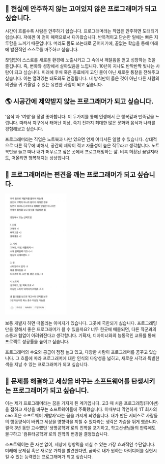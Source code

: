 ## 🌈 현실에 안주하지 않는 고여있지 않은 프로그래머가 되고 싶습니다.

시간이 흐를수록 사람은 안주하기 쉽습니다.
프로그래머라는 직업은 안주하면 도태되기 쉽습니다. 저에겐 이 점이 매력으로서 다가왔습니다. 반복적이고 단순한 일에는 빠른 지루함을 느끼기 때문입니다. 머리도 몸도 쓰는대로 굳어지기에, 끝없는 학습을 통해 미래에 발전적인 스스로를 마주하고 싶습니다.

끊임없이 스스로를 새로운 환경에 노출시키고 그 속에서 깨달음을 얻고 성장하는 것을 즐깁니다.
즉, 변화와 성장에서 살아있음을 느낍니다.
10년이 지나도 반짝반짝 빛나는 사람이 되고 싶습니다.
미래에 후배 혹은 동료에게 고인 물이 아닌 새로운 통찰을 전해주고 싶습니다.
이는 열려있는 태도와도 연결됩니다.
내 방식만이 옳은 것이 아닌 다른 사람의 의견을 귀 기울일 수 있는 유연한 사람이 되고 싶습니다.

## 🌎 시공간에 제약받지 않는 프로그래머가 되고 싶습니다.

'음식'과 '여행'을 정말 좋아합니다. 이 두가지를 통해 인생에서 큰 행복감과 만족감을 느낍니다.
따라서 지구에서 태어난 이상, 죽기 전까지 최대한 많은 문화와 음식과 나라를 경험해보고 싶습니다.

프로그래머라는 직업은 노트북과 나만 있으면 언제 어디서든 일할 수 있습니다.
상대적으로 다른 직무에 비해서, 공간의 제약이 적고 자율성이 높은 직무라고 생각합니다.
노트북만을 들고 떠나 내가 머무르고 싶은 곳에서 프로그래밍하는 삶.
비록 허황된 꿈일지라도, 떠올리면 행복해지는 상상입니다.

## 🔨 프로그래머라는 편견을 깨는 프로그래머가 되고 싶습니다.

<img width="200px" src="./programmer.png"/>

보통 개발자 하면 떠올리는 이미지가 있습니다.
그곳에 국한되기 싫습니다.
프로그래밍만을 잘해서 좋은 프로그래머가 될 수 있을까요?
너무 한곳에 매몰되면, 다른 직군과의 소통과 협업이 어려워진다고 생각합니다.
기획자, 디자이너와의 능동적인 교류를 통해 프로젝트 성공률을 높이고 싶습니다.

프로그래머의 수요와 공급이 점점 늘고 있고, 다양한 사람이 프로그래머를 꿈꾸고 있습니다.
그 흐름에 따라 프로그래머에 대한 인식의 다양성을 넓히고, 새로운 시각과 특별한 색을 지닐 수 있는 프로그래머가 되고 싶습니다.

## 💫 문제를 해결하고 세상을 바꾸는 소프트웨어를 탄생시키는 프로그래머가 되고 싶습니다.

이는 제가 프로그래머라는 꿈을 가지게 된 계기입니다. 고3 때 처음 프로그래밍(파이썬)을 접하고 세상을 바꾸는 소프트웨어들에 주목했습니다. 이때부터 막연하게 'IT 회사의 ceo 혹은 소프트웨어 개발자'라는 꿈을 가지게 되었습니다. 내가 만든 서비스로 사람들의 행동양식이 바뀌고 세상을 영향력을 끼칠 수 있다라는 생각은 가슴을 뛰게 했습니다. 결국 3년 동안 고수했던 '생명공학과'로의 진학을 포기하고, 학교선생님들의 만류에도 불구하고 '컴퓨터공학과'로의 진학의 변경을 결정했습니다.

소프트웨어는 큰 자본 없이, 세상에 영향력을 끼칠 수 있는 가장 효과적인 수단입니다. 미래에 문제점 혹은 새로운 가치를 발견한다면, 곧바로 내가 원하는 아이디어를 실현시킬 수 있는 능력있는 프로그래머가 되고 싶습니다.
